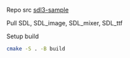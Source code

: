 
Repo src [sdl3-sample](https://github.com/Ravbug/sdl3-sample)

Pull SDL, SDL_image, SDL_mixer, SDL_ttf

Setup build
```sh
cmake -S . -B build
```

